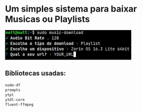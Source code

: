 # Um simples sistema para baixar Musicas ou Playlists

<img src="/assets/image.png">

## Bibliotecas usadas:
```
node-df
prompts
ytpl
ytdl-core
fluent-ffmpeg
```